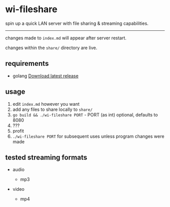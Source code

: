 # wi-fileshare
spin up a quick LAN server with file sharing & streaming capabilities.
***
changes made to `index.md` will appear after server restart.

changes within the `share/` directory are live.

## requirements
- golang [Download latest release](https://go.dev/dl/)

## usage
1. edit `index.md` however you want
2. add any files to share locally to `share/`
3. `go build && ./wi-fileshare PORT` - PORT (as int) optional, defaults to 8080
4. ???
5. profit
6. `./wi-fileshare PORT` for subsequent uses unless program changes were made

## tested streaming formats
* audio
  - mp3

* video
  - mp4
